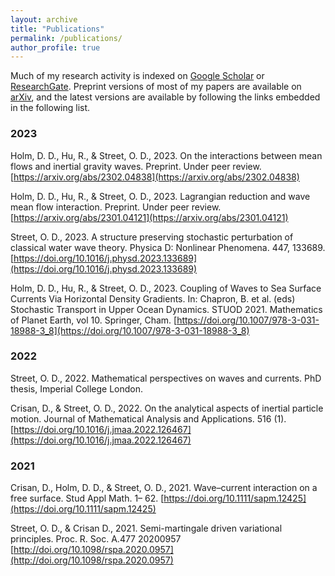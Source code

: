 ```yaml
---
layout: archive
title: "Publications"
permalink: /publications/
author_profile: true
---
```


Much of my research activity is indexed on [Google Scholar](https://scholar.google.com/citations?user=kUSX6JcAAAAJ&hl=en) or [ResearchGate](https://www.researchgate.net/profile/Oliver-Street-3). Preprint versions of most of my papers are available on [arXiv](http://arxiv.org/a/street_o_1), and the latest versions are available by following the links embedded in the following list.

### 2023

Holm, D. D., Hu, R., & Street, O. D., 2023. On the interactions between mean flows and inertial gravity waves. Preprint. Under peer review. [https://arxiv.org/abs/2302.04838](https://arxiv.org/abs/2302.04838)

Holm, D. D., Hu, R., & Street, O. D., 2023. Lagrangian reduction and wave mean flow interaction. Preprint. Under peer review. [https://arxiv.org/abs/2301.04121](https://arxiv.org/abs/2301.04121)

Street, O. D., 2023. A structure preserving stochastic perturbation of classical water wave theory. Physica D: Nonlinear Phenomena. 447, 133689. [https://doi.org/10.1016/j.physd.2023.133689](https://doi.org/10.1016/j.physd.2023.133689)

Holm, D. D., Hu, R., & Street, O. D., 2023. Coupling of Waves to Sea Surface Currents Via Horizontal Density Gradients. In: Chapron, B. et al. (eds) Stochastic Transport in Upper Ocean Dynamics. STUOD 2021. Mathematics of Planet Earth, vol 10. Springer, Cham. [https://doi.org/10.1007/978-3-031-18988-3_8](https://doi.org/10.1007/978-3-031-18988-3_8)

### 2022

Street, O. D., 2022. Mathematical perspectives on waves and currents. PhD thesis, Imperial College London.

Crisan, D., & Street, O. D., 2022. On the analytical aspects of inertial particle motion. Journal of Mathematical Analysis and Applications. 516 (1). [https://doi.org/10.1016/j.jmaa.2022.126467](https://doi.org/10.1016/j.jmaa.2022.126467)

### 2021

Crisan, D., Holm, D. D., & Street, O. D., 2021. Wave–current interaction on a free surface. Stud Appl Math. 1– 62. [https://doi.org/10.1111/sapm.12425](https://doi.org/10.1111/sapm.12425)

Street, O. D., & Crisan D., 2021. Semi-martingale driven variational principles. Proc. R. Soc. A.477 20200957 [http://doi.org/10.1098/rspa.2020.0957](http://doi.org/10.1098/rspa.2020.0957)
